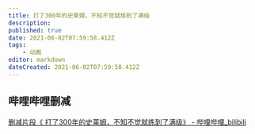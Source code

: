 ```yaml
---
title: 打了300年的史莱姆，不知不觉就练到了满级
description:
published: true
date: 2021-06-02T07:59:58.412Z
tags:
    - 动画
editor: markdown
dateCreated: 2021-06-02T07:59:58.412Z
---
```


## 哔哩哔哩删减

[删减片段《 打了300年的史莱姆，不知不觉就练到了满级》 - 哔哩哔哩_bilibili](https://archive.ph/nLGjB "https://www.bilibili.com/video/BV1964y1d74t/")
